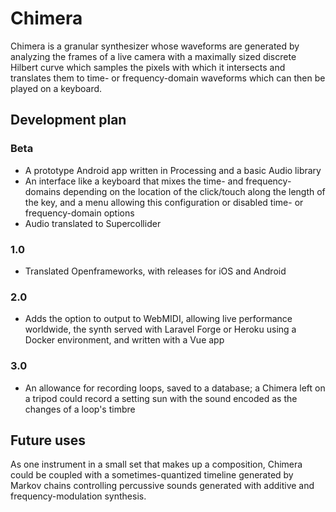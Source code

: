 # Chimera

Chimera is a granular synthesizer whose waveforms are generated by analyzing the frames of a live camera with a maximally sized discrete Hilbert curve which samples the pixels with which it intersects and translates them to time- or frequency-domain waveforms which can then be played on a keyboard.

## Development plan

### Beta
- A prototype Android app written in Processing and a basic Audio library
- An interface like a keyboard that mixes the time- and frequency-domains depending on the location of the click/touch along the length of the key, and a menu allowing this configuration or disabled time- or frequency-domain options
- Audio translated to Supercollider
### 1.0
- Translated Openframeworks, with releases for iOS and Android
### 2.0
- Adds the option to output to WebMIDI, allowing live performance worldwide, the synth served with Laravel Forge or Heroku using a Docker environment, and written with a Vue app
### 3.0
- An allowance for recording loops, saved to a database; a Chimera left on a tripod could record a setting sun with the sound encoded as the changes of a loop's timbre

## Future uses

As one instrument in a small set that makes up a composition, Chimera could be coupled with a sometimes-quantized timeline generated by Markov chains controlling percussive sounds generated with additive and frequency-modulation synthesis.

